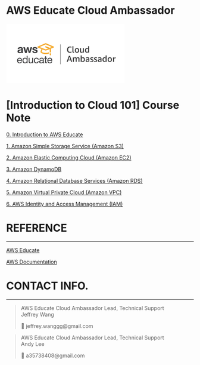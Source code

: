 # AWS Educate Cloud Ambassador

![cloudambassador.png](AWS-Educate-Cloud-Ambassador-Cloud-101-Course-Note/awscloudambassador.png)

# [Introduction to Cloud 101]  Course Note

[0. Introduction to AWS Educate](AWS-Educate-Cloud-Ambassador-Cloud-101-Course-Note/0-Introduction-to-AWS-Educate.md)

[1. Amazon Simple Storage Service (Amazon S3)](AWS-Educate-Cloud-Ambassador-Cloud-101-Course-Note/1-Amazon-S3.md)

[2. Amazon Elastic Computing Cloud (Amazon EC2)](AWS-Educate-Cloud-Ambassador-Cloud-101-Course-Note/2-Amazon-EC2.md)

[3. Amazon DynamoDB](AWS-Educate-Cloud-Ambassador-Cloud-101-Course-Note/3-Amazon-DynamoDB.md)

[4. Amazon Relational Database Services (Amazon RDS)](AWS-Educate-Cloud-Ambassador-Cloud-101-Course-Note/4-Amazon-RDS.md)

[5. Amazon Virtual Private Cloud (Amazon VPC)](AWS-Educate-Cloud-Ambassador-Cloud-101-Course-Note/5-Amazon-VPC.md)

[6. AWS Identity and Access Management (IAM)](AWS-Educate-Cloud-Ambassador-Cloud-101-Course-Note/6-AWS-IAM.md)

# REFERENCE

---

[AWS Educate](http://awseducate.com)

[AWS Documentation](https://docs.aws.amazon.com)

# CONTACT INFO.

---

> AWS Educate Cloud Ambassador Lead, Technical Support </br>
> Jeffrey Wang
> 
> 
> <aside>
> 📩 jeffrey.wanggg@gmail.com
> 
> </aside>
> 

> AWS Educate Cloud Ambassador Lead, Technical Support </br>
> Andy Lee
> 
> 
> <aside>
> 📩 a35738408@gmail.com
> 
> </aside>
>